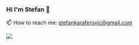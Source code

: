 ### Hi I'm Stefan 👋

📫 How to reach me: [stefankaraferovic@gmail.com](stefankaraferovic@gmail.com)

![](https://image.flaticon.com/icons/svg/919/919828.svg<Code>-<JavaScript>-informational?style=flat&logo=<LOGO_NAME>&logoColor=white&color=2bbc8a)

<!--
**stefank-29/stefank-29** is a ✨ _special_ ✨ repository because its `README.md` (this file) appears on your GitHub profile.

Here are some ideas to get you started:

- 🔭 I’m currently working on ...
- 🌱 I’m currently learning ...
- 👯 I’m looking to collaborate on ...
- 🤔 I’m looking for help with ...
- 💬 Ask me about ...
- 📫 How to reach me: ...
- 😄 Pronouns: ...
- ⚡ Fun fact: ...
-->

